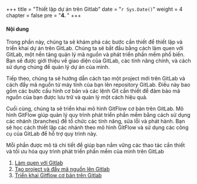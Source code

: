 +++
title = "Thiết lập dự án trên Gitlab"
date = "`r Sys.Date()`" 
weight = 4
chapter = false
pre = "<b>4. </b>"
+++

#### Nội dung

Trong phần này, chúng ta sẽ khám phá các bước cần thiết để thiết lập và triển khai dự án trên GitLab.
Chúng ta sẽ bắt đầu bằng cách làm quen với GitLab, một nền tảng quản lý mã nguồn và phát triển phần mềm phổ biến. Bạn sẽ được giới thiệu về giao diện của GitLab, các tính năng chính, và cách sử dụng chúng để quản lý dự án của mình.

Tiếp theo, chúng ta sẽ hướng dẫn cách tạo một project mới trên GitLab và cách đẩy mã nguồn từ máy tính của bạn lên repository GitLab. Điều này bao gồm các bước cấu hình cơ bản và các lệnh Git cần thiết để đảm bảo mã nguồn của bạn được lưu trữ và quản lý một cách hiệu quả.

Cuối cùng, chúng ta sẽ triển khai mô hình GitFlow cơ bản trên GitLab. Mô hình GitFlow giúp quản lý quy trình phát triển phần mềm bằng cách sử dụng các nhánh (branches) để tổ chức các tính năng, sửa lỗi và phát hành. Bạn sẽ học cách thiết lập các nhánh theo mô hình GitFlow và sử dụng các công cụ của GitLab để hỗ trợ quy trình này.

Mỗi phần được mô tả chi tiết để giúp bạn nắm vững các thao tác cần thiết và tối ưu hóa quy trình phát triển phần mềm của mình trên GitLab

1. [Làm quen với Gitlab](4.1-getstarted)
2. [Tạo project và đẩy mã nguồn lên Gitlab](4.2-pushcode)
3. [Triển khai Gitflow cơ bản trên Gitlab](4.3-gitflow)

